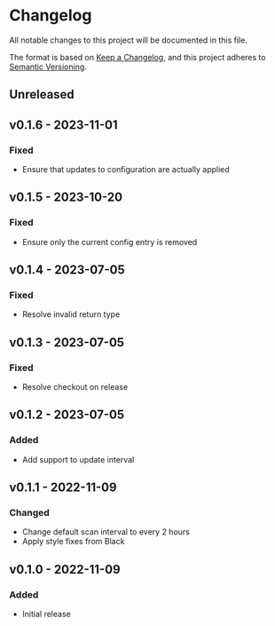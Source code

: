 # Changelog

All notable changes to this project will be documented in this file.

The format is based on [Keep a Changelog](https://keepachangelog.com), and this project adheres to [Semantic Versioning](https://semver.org).

## Unreleased

## v0.1.6 - 2023-11-01

### Fixed
- Ensure that updates to configuration are actually applied

## v0.1.5 - 2023-10-20

### Fixed
- Ensure only the current config entry is removed

## v0.1.4 - 2023-07-05

### Fixed
- Resolve invalid return type

## v0.1.3 - 2023-07-05

### Fixed
- Resolve checkout on release

## v0.1.2 - 2023-07-05

### Added
- Add support to update interval

## v0.1.1 - 2022-11-09

### Changed
- Change default scan interval to every 2 hours
- Apply style fixes from Black

## v0.1.0 - 2022-11-09

### Added
- Initial release
